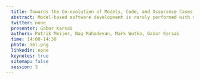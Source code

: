 ```yaml
---
  title: Towards the Co-evolution of Models, Code, and Assurance Cases
  abstract: Model-based software development is rarely performed with mod- els only, and not everything is generated from the model(s). Hand- crafted source code, documentation, simulation, data, tests, and assurance cases are the obvious (but not the only) examples. These artifacts, just like models, are version controlled, but kept in various, disjoint repositories. As they are often dependent on each other, the challenge is to maintain and manage the consistent co-evolution of such artifacts in the context of an agile development process. Some of the artifacts are related to software assurance – the construction of logical arguments, called assurance cases, that demonstrate why the software (or system) is safe and performant – which need to be continuously revised and updated in a deadline-driven develop- ment process. The Continuous Assurance-Integrated Development (CAID) tool framework has been constructed to address the chal- lenge stated above. The framework integrates and links together various software engineering artifacts models, source code, doc- uments, assurance cases, etc. and provides dependency tracking and change management functions. The framework is based on an open server-database/client-adapter architecture, where various repositories can be interwoven. A prototype of the framework has been created that integrates git repositories, a model database, and assurance case documents. The prototype has been published under an open source license.
  twitter: none
  presenter: Gabor Karsai
  authors: Patrik Meijer, Nag Mahadevan, Mark Wutka, Gabor Karsai
  time: 14:00-14:30
  photo: abl.png
  linkedin: none
  keynotes: true
  sitemap: false
  session: 3
---
```


